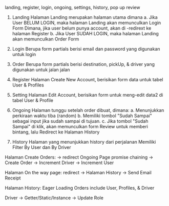 landing, register, login, ongoing, settings, history, pop up review

1.  Landing
    Halaman Landing merupakan halaman utama dimana
    a. Jika User BELUM LOGIN, maka halaman Landing akan memunculkan Login Form
        Dimana, jika user belum punya account, akan di -redirext ke halaman Register
    b. Jika User SUDAH LOGIN, maka halaman Landing akan memunculkan Order Form

2.  Login
    Berupa form partials berisi email dan password yang digunakan untuk login
3.  Order
    Berupa form partials berisi destination, pickUp, & driver yang digunakan untuk jalan jalan

4.  Register
    Halaman Create New Account, berisikan form data untuk tabel User & Profiles
5.  Setting
    Halaman Edit Account, berisikan form untuk meng-edit data2 di tabel User & Profile

6.  Ongoing
    Halaman tunggu setelah order dibuat, dimana:
    a. Menunjukkan perkiraan waktu tiba (random)
    b. Memiliki tombol "Sudah Sampai" sebagai input jika sudah sampai di tujuan.
    c. Jika tombol "Sudah Sampai" di klik, akan memunculkan form Review untuk memberi bintang, lalu Redirect ke Halaman History

7.  History
    Halaman yang menunjukkan history dari perjalanan
    Memiliki Filter By User dan By Driver

Halaman Create Orders: -> redirect Ongoing Page
promise chaining 
-> Create Order
-> Increment Driver 
-> Increment User

Halaman On the way page: redirect -> Halaman History
-> Send Email Receipt

Halaman History: 
Eager Loading Orders include User, Profiles, & Driver


Driver 
-> Getter/Static/Instance -> Update Role